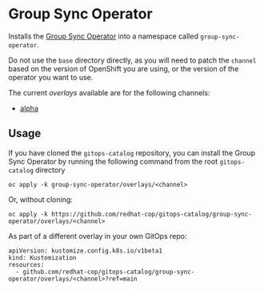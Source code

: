 # Group Sync Operator

Installs the [Group Sync Operator](https://github.com/redhat-cop/group-sync-operator) into a namespace called `group-sync-operator`.

Do not use the `base` directory directly, as you will need to patch the `channel` based on the version of OpenShift you are using, or the version of the operator you want to use.

The current *overlays* available are for the following channels:
* [alpha](overlays/alpha)


## Usage

If you have cloned the `gitops-catalog` repository, you can install the Group Sync Operator by running the following command from the root `gitops-catalog` directory

```
oc apply -k group-sync-operator/overlays/<channel>
```

Or, without cloning:

```
oc apply -k https://github.com/redhat-cop/gitops-catalog/group-sync-operator/overlays/<channel>
```

As part of a different overlay in your own GitOps repo:

```
apiVersion: kustomize.config.k8s.io/v1beta1
kind: Kustomization
resources:
  - github.com/redhat-cop/gitops-catalog/group-sync-operator/overlays/<channel>?ref=main
```
